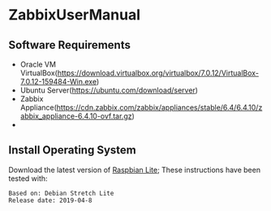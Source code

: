 # ZabbixUserManual

## Software Requirements
*  Oracle VM VirtualBox(https://download.virtualbox.org/virtualbox/7.0.12/VirtualBox-7.0.12-159484-Win.exe)
*  Ubuntu Server(https://ubuntu.com/download/server)
*  Zabbix Appliance(https://cdn.zabbix.com/zabbix/appliances/stable/6.4/6.4.10/zabbix_appliance-6.4.10-ovf.tar.gz)
*  
## Install Operating System

Download the latest version of [Raspbian Lite](https://downloads.raspberrypi.org/raspbian_lite/images/raspbian_lite-2019-04-09/); 
These instructions have been tested with:

~~~
Based on: Debian Stretch Lite
Release date: 2019-04-8
~~~
